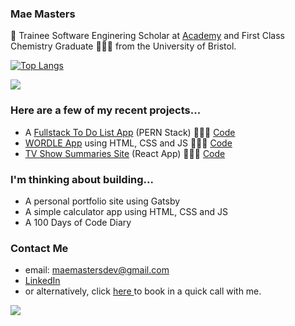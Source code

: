 ### Mae Masters

👋 Trainee Software Enginering Scholar at <a href=https://academy.tech/>Academy</a> and First Class Chemistry Graduate 👩🏻‍🎓 from the University of Bristol.

[![Top Langs](https://github-readme-stats.vercel.app/api/top-langs/?username=maemastersdev&layout=compact)](https://github.com/maemastersdev/github-readme-stats)

![](https://komarev.com/ghpvc/?username=maemastersdev&color=ff69b4)

### Here are a few of my recent projects...

- A <a href=https://linktodeployedapp/>Fullstack To Do List App</a> (PERN Stack) 👩🏻‍💻 <a href= https://github.com/maemastersdev/PERN-TODO> Code </a>
- <a href=https://linktodeployedwordle>WORDLE App</a> using HTML, CSS and JS 👩🏻‍💻 <a href= https://addcodehere> Code </a>
- <a href=https://academy-maemastersdev-tv-shows.netlify.app/>TV Show Summaries Site</a> (React App) 👩🏻‍💻 <a href= https://github.com/maemastersdev/tv-shows-project> Code </a>

### I'm thinking about building...
- A personal portfolio site using Gatsby
- A simple calculator app using HTML, CSS and JS
- A 100 Days of Code Diary

### Contact Me

- email: maemastersdev@gmail.com
- <a href= https://www.linkedin.com/in/mae-masters/> LinkedIn </a>
- or alternatively, click <a href= https://calendly.com/maemasters/15-minute-chat> here </a> to book in a quick call with me.

![](https://hit.yhype.me/github/profile?user_id=103056092)

<!--
**maemastersdev/maemastersdev** is a ✨ _special_ ✨ repository because its `README.md` (this file) appears on your GitHub profile.

Here are some ideas to get you started:

- 🔭 I’m currently working on ...
- 🌱 I’m currently learning ...
- 👯 I’m looking to collaborate on ...
- 🤔 I’m looking for help with ...
- 💬 Ask me about ...
- 📫 How to reach me: ...
- 😄 Pronouns: ...
- ⚡ Fun fact: ...
-->

